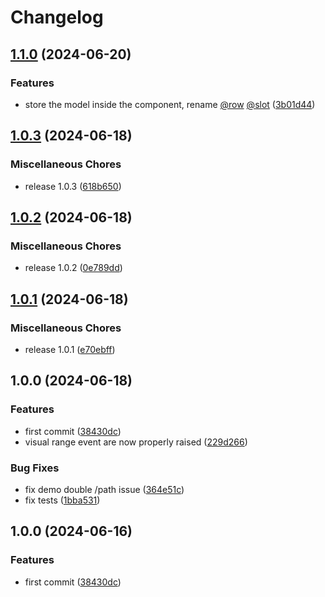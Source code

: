 # Changelog

## [1.1.0](https://github.com/orefalo/svelte-virtuallists/compare/v1.0.3...v1.1.0) (2024-06-20)


### Features

* store the model inside the component, rename [@row](https://github.com/row)  [@slot](https://github.com/slot) ([3b01d44](https://github.com/orefalo/svelte-virtuallists/commit/3b01d44fcb353dfb6cfc520e8af2b14f73519641))

## [1.0.3](https://github.com/orefalo/svelte-virtuallists/compare/v1.0.2...v1.0.3) (2024-06-18)

### Miscellaneous Chores

* release 1.0.3 ([618b650](https://github.com/orefalo/svelte-virtuallists/commit/618b6506e811947378c5d84a61e91565844be4d6))

## [1.0.2](https://github.com/orefalo/svelte-virtuallists/compare/v1.0.1...v1.0.2) (2024-06-18)


### Miscellaneous Chores

* release 1.0.2 ([0e789dd](https://github.com/orefalo/svelte-virtuallists/commit/0e789dd1c113bd2eec1c812cb75893a92f51b852))

## [1.0.1](https://github.com/orefalo/svelte-virtuallists/compare/v1.0.0...v1.0.1) (2024-06-18)


### Miscellaneous Chores

* release 1.0.1 ([e70ebff](https://github.com/orefalo/svelte-virtuallists/commit/e70ebff782aec58bc1ae705a6bc088fd3399cb0a))

## 1.0.0 (2024-06-18)


### Features

* first commit ([38430dc](https://github.com/orefalo/svelte-virtuallists/commit/38430dccfab27b7a5935e8de5adcaf2ef3b05c47))
* visual range event are now properly raised ([229d266](https://github.com/orefalo/svelte-virtuallists/commit/229d266c77276c1c919f15ccf2416b0a69f0548b))


### Bug Fixes

* fix demo double /path issue ([364e51c](https://github.com/orefalo/svelte-virtuallists/commit/364e51cd715c8db23b3b35948fd6ba85a447e12b))
* fix tests ([1bba531](https://github.com/orefalo/svelte-virtuallists/commit/1bba5316b7028b5fdbb90d52c6717cc35274c3d1))

## 1.0.0 (2024-06-16)

### Features

* first commit ([38430dc](https://github.com/orefalo/svelte-virtuallists/commit/38430dccfab27b7a5935e8de5adcaf2ef3b05c47))
